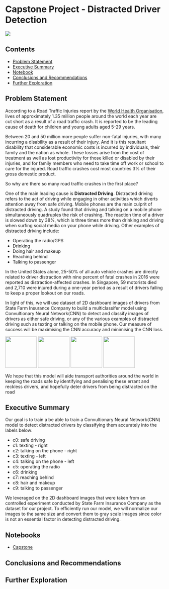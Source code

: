# Capstone Project - Distracted Driver Detection
![](https://frontiersinblog.files.wordpress.com/2017/11/age-gender-personality-distracted-driving.jpg?w=940)

## Contents

- [Problem Statement](#Problem-Statement)
- [Executive Summary](#Executive-Summary)
- [Notebook](#Notebook)
- [Conclusions and Recommendations](#Conclusions-and-Recommendations)
- [Further Exploration](#Further-Exploration)


## Problem Statement
According to a Road Traffic Injuries report by the [World Health Organisation](https://www.who.int/news-room/fact-sheets/detail/road-traffic-injuries), lives of approximately 1.35 million people around the world each year are cut short as a result of a road traffic crash. It is reported to be the leading cause of death for children and young adults aged 5-29 years.  

Between 20 and 50 million more people suffer non-fatal injuries, with many incurring a disability as a result of their injury. And it is this resultant disability that considerable economic costs is incurred by individuals, their family and the nation as whole. These losses arise from the cost of treatment as well as lost productivity for those killed or disabled by their injuries, and for family members who need to take time off work or school to care for the injured. Road traffic crashes cost most countries 3% of their gross domestic product.

So why are there so many road traffic crashes in the first place? 

One of the main leading cause is **Distracted Driving**. Distracted driving refers to the act of driving while engaging in other activities which diverts attention away from safe driving. Mobile phones are the main culprit of distracted driving. A study found that driving and talking on a mobile phone simultaneously quadruples the risk of crashing. The reaction time of a driver is slowed down by 38%, which is three times more than drinking and driving when surfing social media on your phone while driving. Other examples of distracted driving include:
* Operating the radio/GPS
* Drinking
* Doing hair and makeup
* Reaching behind
* Talking to passenger

In the United States alone, 25-50% of all auto vehicle crashes are directly related to driver distraction with nine percent of fatal crashes in 2016 were reported as distraction-affected crashes. In Singapore, 59 motorists died and 2,710 were injured during a one-year period as a result of drivers failing to keep a proper lookout on our roads.

In light of this, we will use dataset of 2D dashboard images of drivers from State Farm Insurance Company to build a multiclassifer model using Convultionary Neural Network(CNN) to detect and classify images of drivers as either safe driving, or any of the various examples of distracted driving such as texting or talking on the mobile phone. Our measure of success will be maximising the CNN accuracy and minimising the CNN loss.

<img src="assets/imgs/train/c1/img_3658.jpg" width="100" />
<img src="assets/imgs/train/c2/img_94.jpg" width="100" /> 
<img src="assets/imgs/train/c6/img_9263.jpg" width="100" />
<img src="assets/imgs/train/c8/img_99840.jpg" width="100" />

We hope that this model will aide transport authorities around the world in keeping the roads safe by identifying and penalising these errant and reckless drivers, and hopefully deter drivers from being distracted on the road  

## Executive Summary

Our goal is to train a be able to train a Convultionary Neural Network(CNN) model to detect distracted drivers by classifying them accurately into the labels below:

* c0: safe driving
* c1: texting - right
* c2: talking on the phone - right
* c3: texting - left
* c4: talking on the phone - left
* c5: operating the radio
* c6: drinking
* c7: reaching behind
* c8: hair and makeup
* c9: talking to passenger

We leveraged on the 2D dashboard images that were taken from an controlled experiment conducted by State Farm Insurance Company as the dataset for our project. To efficiently run our model, we will normalize our images to the same size and convert them to gray scale images since color is not an essential factor in detecting distracted driving. 

## Notebooks

- [Capstone](code/capstone.ipynb)


## Conclusions and Recommendations

 


## Further Exploration
